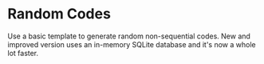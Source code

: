 # Random Codes

Use a basic template to generate random non-sequential codes. New and improved version uses an in-memory SQLite database and it's now a whole lot faster.
